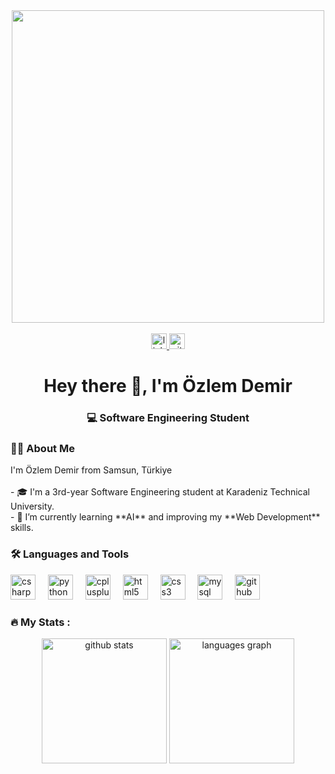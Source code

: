 <div align="center">
<img src="https://user-images.githubusercontent.com/74038190/225813708-98b745f2-7d22-48cf-9150-083f1b00d6c9.gif" width="500">
<br><br>
</div>


<div align="center">
  <a href="https://www.linkedin.com/in/ozzlemdemir" target="_blank">
    <img src="https://img.shields.io/static/v1?message=LinkedIn&logo=linkedin&label=&color=0077B5&logoColor=white&labelColor=&style=for-the-badge" height="25" alt="linkedin logo"  />
  </a>
  <a href="https://github.com/ozzlemdemir" target="_blank">
    <img src="https://img.shields.io/static/v1?message=GitHub&logo=github&label=&color=181717&logoColor=white&labelColor=&style=for-the-badge" height="25" alt="github logo"  />
  </a>
</div>

###
###

<h1 align="center">Hey there 👋, I'm Özlem Demir</h1>

###

<h3 align="center">💻 Software Engineering Student </h3>

###

<h3 align="left">👩‍💻  About Me</h3>

<p align="left">
I'm Özlem Demir from Samsun, Türkiye<br><br>
- 🎓 I'm a 3rd-year Software Engineering student at Karadeniz Technical University.<br>
- 🌱 I’m currently learning **AI** and improving my **Web Development** skills.<br>
</p>

###

<h3 align="left">🛠 Languages and Tools</h3>

<div align="left">
  <img src="https://cdn.jsdelivr.net/gh/devicons/devicon/icons/csharp/csharp-original.svg" height="40" alt="csharp logo" />
  <img width="12" />
  <img src="https://cdn.jsdelivr.net/gh/devicons/devicon/icons/python/python-original.svg" height="40" alt="python logo" />
  <img width="12" />
  <img src="https://cdn.jsdelivr.net/gh/devicons/devicon/icons/cplusplus/cplusplus-original.svg" height="40" alt="cplusplus logo" />
  <img width="12" />
  <img src="https://cdn.jsdelivr.net/gh/devicons/devicon/icons/html5/html5-original.svg" height="40" alt="html5 logo" />
  <img width="12" />
  <img src="https://cdn.jsdelivr.net/gh/devicons/devicon/icons/css3/css3-original.svg" height="40" alt="css3 logo" />
  <img width="12" />
  <img src="https://cdn.jsdelivr.net/gh/devicons/devicon/icons/mysql/mysql-original.svg" height="40" alt="mysql logo" />
  <img width="12" />
  <img src="https://cdn.jsdelivr.net/gh/devicons/devicon/icons/github/github-original.svg" height="40" alt="github logo" />
</div>

###

<h3 align="left">🔥 My Stats :</h3>



<div align="center">
  <img src="https://github-readme-stats.vercel.app/api?username=ozzlemdemir&show_icons=true&theme=tokyonight" height="200" alt="github stats" />
  <img src="https://github-readme-stats.vercel.app/api/top-langs/?username=ozzlemdemir&layout=compact&theme=tokyonight" height="200" alt="languages graph" />
</div>

###
